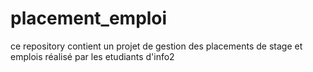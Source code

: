 # placement_emploi
ce repository contient un projet de gestion des placements de stage  et emplois  réalisé par les etudiants d'info2
